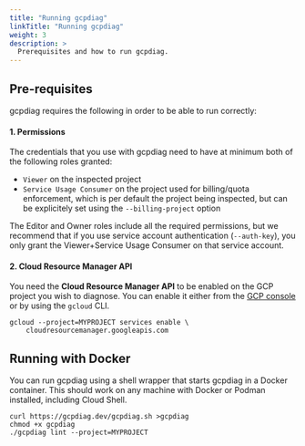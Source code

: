 ```yaml
---
title: "Running gcpdiag"
linkTitle: "Running gcpdiag"
weight: 3
description: >
  Prerequisites and how to run gcpdiag.
---
```


## Pre-requisites

gcpdiag requires the following in order to be able to run correctly:

#### 1. Permissions

The credentials that you use with gcpdiag need to have at minimum both of the
following roles granted:

- `Viewer` on the inspected project
- `Service Usage Consumer` on the project used for billing/quota enforcement,
  which is per default the project being inspected, but can be explicitely set
  using the `--billing-project` option

The Editor and Owner roles include all the required permissions, but we
recommend that if you use service account authentication (`--auth-key`), you
only grant the Viewer+Service Usage Consumer on that service account.

#### 2. Cloud Resource Manager API

You need the **Cloud Resource Manager API** to be enabled on the GCP project you
wish to diagnose. You can enable it either from the
[GCP console](https://console.cloud.google.com/marketplace/product/google/cloudresourcemanager.googleapis.com)
or by using the `gcloud` CLI.

```
gcloud --project=MYPROJECT services enable \
    cloudresourcemanager.googleapis.com
```

## Running with Docker

You can run gcpdiag using a shell wrapper that starts gcpdiag in a Docker
container. This should work on any machine with Docker or Podman installed,
including Cloud Shell.

```
curl https://gcpdiag.dev/gcpdiag.sh >gcpdiag
chmod +x gcpdiag
./gcpdiag lint --project=MYPROJECT
```
